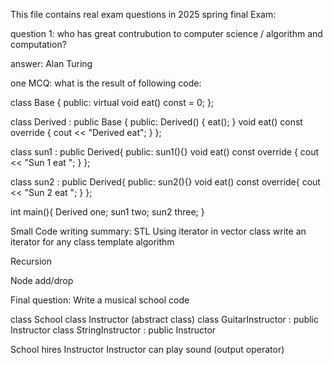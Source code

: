 This file contains real exam questions in 2025 spring final Exam: 

question 1: 
who has great contrubution to computer science / algorithm and computation?

answer: Alan Turing


one MCQ:
what is the result of following code: 

class Base {
public:
    virtual void eat() const = 0; 
};

class Derived : public Base {
public:
    Derived() { eat(); }
    void eat() const override {
        cout << "Derived eat"; 
    }
};

class sun1 : public Derived{
public:
    sun1(){}
    void eat() const override {
        cout << "Sun 1 eat ";
    }
};

class sun2 : public Derived{
public:
    sun2(){}
    void eat() const override{
        cout << "Sun 2 eat ";
    }
};

int main(){
    Derived one;
    sun1 two;
    sun2 three;
}


Small Code writing summary:
STL
Using iterator in vector class
write an iterator for any class 
template algorithm

Recursion

Node add/drop


Final question: 
Write a musical school code 

class School 
class Instructor (abstract class)
class GuitarInstructor : public Instructor
class StringInstructor : public Instructor

School hires Instructor
Instructor can play sound (output operator)

